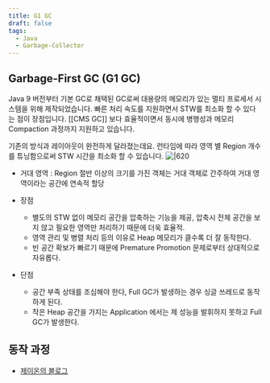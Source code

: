 ```yaml
---
title: G1 GC
draft: false
tags:
  - Java
  - Garbage-Collector
---
```


## Garbage-First GC (G1 GC)
Java 9 버전부터 기본 GC로 채택된 GC로써 대용량의 메모리가 있는 멀티 프로세서 시스템을 위해 제작되었습니다. 빠른 처리 속도를 지원하면서 STW를 최소화 할 수 있다는 점이 장점입니다. [[CMS GC]] 보다 효율적이면서 동시에 병행성과 메모리 Compaction 과정까지 지원하고 있습니다. 

기존의 방식과 레이아웃이 완전하게 달라졌는데요. 런타임에 따라 영역 별 Region 개수를 튜닝함으로써 STW 시간을 최소화 할 수 있습니다.
![|620](https://i.imgur.com/24V7oIl.png)

- 거대 영역 : Region 절반 이상의 크기를 가진 객체는 거대 객체로 간주하여 거대 영역이라는 공간에 연속적 할당 

- 장점
	- 별도의 STW 없이 메모리 공간을 압축하는 기능을 제공, 압축시 전체 공간을 보지 않고 필요한 영역만 처리하기 때문에 더욱 효율적. 
	- 영역 관리 및 병렬 처리 등의 이유로 Heap 메모리가 클수록 더 잘 동작한다.  
	- 빈 공간 확보가 빠르기 때문에 Premature Promotion 문제로부터 상대적으로 자유롭다.
- 단점
	- 공간 부족 상태를 조심해야 한다, Full GC가 발생하는 경우 싱글 쓰레드로 동작하게 된다. 
	- 작은 Heap 공간을 가지는 Application 에서는 제 성능을 발휘하지 못하고 Full GC가 발생한다. 

## 동작 과정 
- [제이온의 블로그](https://steady-coding.tistory.com/590)